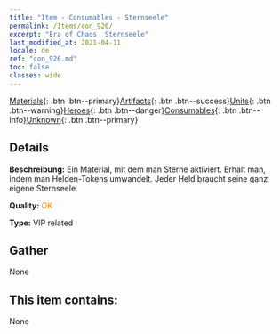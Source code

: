 ```yaml
---
title: "Item - Consumables - Sternseele"
permalink: /Items/con_926/
excerpt: "Era of Chaos  Sternseele"
last_modified_at: 2021-04-11
locale: de
ref: "con_926.md"
toc: false
classes: wide
---
```

 [Materials](/de/Items/){: .btn .btn--primary}[Artifacts](/de/Items/Artifacts/){: .btn .btn--success}[Units](/de/Items/Units/){: .btn .btn--warning}[Heroes](/de/Items/Heroes/){: .btn .btn--danger}[Consumables](/de/Items/Consumables/){: .btn .btn--info}[Unknown](/de/Items/Unknown/){: .btn .btn--primary}

## Details
 **Beschreibung:** Ein Material, mit dem man Sterne aktiviert. Erhält man, indem man Helden-Tokens umwandelt. Jeder Held braucht seine ganz eigene Sternseele.

 **Quality:** <span style="color: #FF8C00">OK</span>

 **Type:** VIP related

## Gather

  None

## This item contains:

  None

